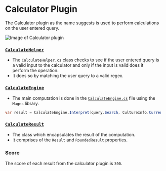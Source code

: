 # Calculator Plugin
The Calculator plugin as the name suggests is used to perform calculations on the user entered query.

![Image of Calculator plugin](/doc/images/launcher/plugins/calculator.png)

### [`CalculateHelper`](/src/modules/launcher/Plugins/Microsoft.PowerToys.Run.Plugin.Calculator/CalculateHelper.cs)
- The [`CalculateHelper.cs`](src/modules/launcher/Plugins/Microsoft.PowerToys.Run.Plugin.Calculator/CalculateHelper.cs) class checks to see if the user entered query is a valid input to the calculator and only if the input is valid does it perform the operation.
- It does so by matching the user query to a valid regex.

### [`CalculateEngine`](src/modules/launcher/Plugins/Microsoft.PowerToys.Run.Plugin.Calculator/CalculateEngine.cs)
- The main computation is done in the [`CalculateEngine.cs`](src/modules/launcher/Plugins/Microsoft.PowerToys.Run.Plugin.Calculator/CalculateEngine.cs) file using the `Mages` library.

```csharp
var result = CalculateEngine.Interpret(query.Search, CultureInfo.CurrentUICulture);
```

### [`CalculateResult`](src/modules/launcher/Plugins/Microsoft.PowerToys.Run.Plugin.Calculator/CalculateResult.cs)
- The class which encapsulates the result of the computation.
- It comprises of the `Result` and `RoundedResult` properties.

### Score
The score of each result from the calculator plugin is `300`.

